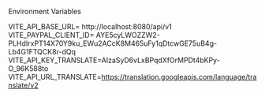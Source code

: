 Environment Variables

VITE_API_BASE_URL= http://localhost:8080/api/v1
VITE_PAYPAL_CLIENT_ID= AYE5cyLWOZZW2-PLHdIrxPT14X70Y9ku_EWu2ACcK8M465uFy1qDtcwGE75uB4g-Lb4G1FTQCK8r-dQq
VITE_API_KEY_TRANSLATE=AIzaSyD6vLxBPqdXfOrMPDt4bKPy-O_96K588to
VITE_API_URL_TRANSLATE=https://translation.googleapis.com/language/translate/v2
